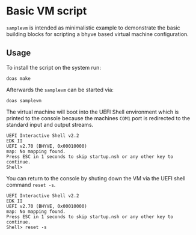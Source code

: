 # Basic VM script

`samplevm` is intended as minimalistic example to demonstrate the basic building blocks for scripting a bhyve based virtual machine configuration.

## Usage

To install the script on the system run:

```
doas make
```

Afterwards the `samplevm` can be started via:

```
doas samplevm
```

The virtual machine will boot into the UEFI Shell environment which is printed to the console because the machines `COM1` port is redirected to the standard input and output streams.

```
UEFI Interactive Shell v2.2
EDK II
UEFI v2.70 (BHYVE, 0x00010000)
map: No mapping found.
Press ESC in 1 seconds to skip startup.nsh or any other key to continue.
Shell>
```

You can return to the console by shuting down the VM via the UEFI shell command `reset -s`.

```
UEFI Interactive Shell v2.2
EDK II
UEFI v2.70 (BHYVE, 0x00010000)
map: No mapping found.
Press ESC in 1 seconds to skip startup.nsh or any other key to continue.
Shell> reset -s
```
